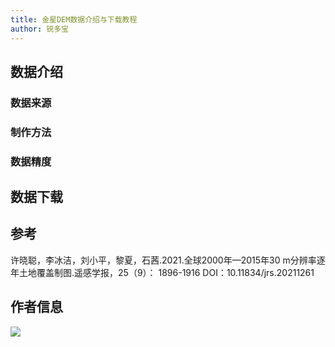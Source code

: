 ```yaml
---
title: 金星DEM数据介绍与下载教程
author: 锐多宝
---
```


## 数据介绍

### 数据来源

### 制作方法



### 数据精度



## 数据下载





## 参考

许晓聪，李冰洁，刘小平，黎夏，石茜.2021.全球2000年—2015年30 m分辨率逐年土地覆盖制图.遥感学报，25（9）： 1896-1916 DOI：10.11834/jrs.20211261

## 作者信息
![](http://pics.landcover100.com/pics//image/20211128044430.png)
